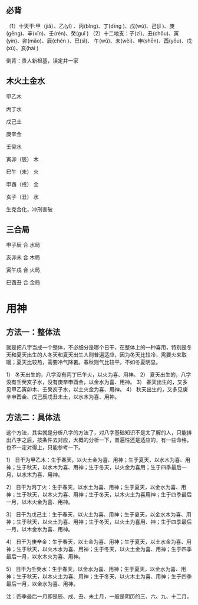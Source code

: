 ## 必背
（1）十天干:甲（jiǎ）、乙(yǐ) 、丙(bǐng)、丁(dīng )、戊(wù)、己(jǐ )、庚(gēng)、辛(xīn)、壬(rén)、癸(guǐ )
（2）十二地支：子(zì)、丑(chǒu)、寅(yín)、卯(mǎo)、辰(chén )、巳(sì)、 午(wǔ)、未(wèi)、申(shēn)、酉(yǒu)、戌(xū)、亥(hài )

倒背：贵人新根基，误定并一家

## 木火土金水

甲乙木

丙丁水

戊己土

庚辛金

壬癸水

寅卯（辰） 木

巳午（未） 火

申酉（戌） 金

亥子（丑） 水


生克合化，冲刑害破

## 三合局

申子辰 合 水局

亥卯未 合 木局

寅午戌 合 火局

巳酉丑 合 金局

# 用神

## 方法一：整体法

   就是把八字当成一个整体，不必细分是哪个日干，在整体上的一种喜用，特别是冬天和夏天出生的人冬天和夏天出生人则普遍适应，因为冬天比较冷，需要火来取暖；夏天比较热，需要冷气降暑。春秋则气比较平，不如冬夏明显。 

1）  冬天出生的，八字没有丙丁巳午火，以火为喜、用神。
2）  夏天出生的，八字没有壬癸亥子水，没有庚辛申酉金，以金水为喜、用神。
3）  春天出生的，又多见甲乙寅卯木、壬癸亥子水，以土火金为喜、用神。
4）  秋天出生的，又多见庚辛申酉金、戊己辰戌丑未土，以水木为喜、用神。


## 方法二：具体法

这个方法，其实就是分析八字的方法了，对八字基础知识不是太了解的人，只能排出八字之后，按条件去对应，大概的分析一下，普遍性还是适应的，有一些命格，也不一定对得上，只能参考一下。

1）  日干为甲乙木：生于春天，以火土金为喜、用神；生于夏天，以水木为喜、用神；生于秋天，以水木为喜、用神；生于冬天，以火金为喜用；生于四季最后一月，以水木为喜、用神。

2）  日干为丙丁火：生于春天，以水土为喜、用神；生于夏天，以金水为喜、用神；生于秋天，以木火为喜、用神；生于冬天，以木火土为喜用神；生于四季最后一月，以木火金为喜、用神。

3）  日干为戊己土：生于春天，以火土为喜、用神；生于夏天，以金水木为喜、用神；生于秋天，以火土为喜、用神；生于冬天，以火土为喜用、神；生于四季最后一月，以木金水为喜、用神。

4）  日干为庚辛金：生于春天，以土金为喜、用神；生于夏天，以土水金为喜、用神；生于秋天，以火木水为喜、用神；生于冬天，以火土金为喜、用神；生于四季最后一月，以水木火为喜、用神。

5）  日干为壬癸水：生于春天，以金水为喜、用神；生于夏天，以金水为喜、用神；生于秋天，以木火土为喜、用神；生于冬天，以火木土为喜、用神；生于四季最后一月，以金水为喜、用神。

注：四季最后一月即是辰、戌、丑、未土月，一般是阴历的三、六、九、十二月。

